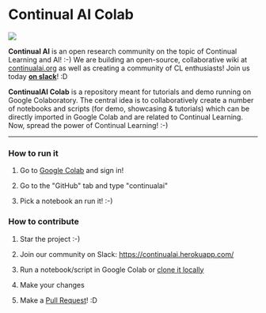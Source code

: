 # Continual AI Colab 
<img src="https://continualai.herokuapp.com/badge.svg">

**Continual AI** is an open research community on the topic of Continual Learning and AI! :-)
We are building an open-source, collaborative wiki at [continualai.org](http://continualai.org) as well as creating a community of CL enthusiasts! Join us today **[on slack](https://continualai.herokuapp.com)**! :D

**ContinualAI Colab** is a repository meant for tutorials and demo running on Google Colaboratory. The central idea is to collaboratively create a number of notebooks and scripts (for demo, showcasing & tutorials) which can be directly imported in Google Colab and are related to Continual Learning. Now, spread the power of Continual Learning! :-)

---

### How to run it

1. Go to [Google Colab](colab.research.google.com) and sign in!

2. Go to the "GitHub" tab and type "continualai"

3. Pick a notebook an run it! :-)

### How to contribute

1. Star the project :-)

2. Join our community on Slack: https://continualai.herokuapp.com/

3. Run a notebook/script in Google Colab or [clone it locally](https://help.github.com/articles/fork-a-repo/)

5. Make your changes

6. Make a [Pull Request](https://services.github.com/on-demand/github-cli/open-pull-request-github)! :D
